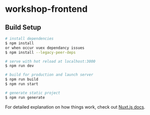 # workshop-frontend

## Build Setup

```bash
# install dependencies
$ npm install
or when occur vuex dependancy issues
$ npm install --legacy-peer-deps

# serve with hot reload at localhost:3000
$ npm run dev

# build for production and launch server
$ npm run build
$ npm run start

# generate static project
$ npm run generate
```

For detailed explanation on how things work, check out [Nuxt.js docs](https://nuxtjs.org).

